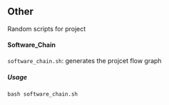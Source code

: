 ## Other

Random scripts for project

#### Software_Chain

`software_chain.sh`: generates the projcet flow graph

##### Usage

`bash software_chain.sh`